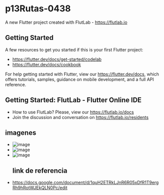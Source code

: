 # p13Rutas-0438

A new Flutter project created with FlutLab - https://flutlab.io

## Getting Started

A few resources to get you started if this is your first Flutter project:

- https://flutter.dev/docs/get-started/codelab
- https://flutter.dev/docs/cookbook

For help getting started with Flutter, view our
https://flutter.dev/docs, which offers tutorials,
samples, guidance on mobile development, and a full API reference.

## Getting Started: FlutLab - Flutter Online IDE

- How to use FlutLab? Please, view our https://flutlab.io/docs
- Join the discussion and conversation on https://flutlab.io/residents
## imagenes
- ![image](https://github.com/BarriosRosalesJosue465/rutas-6J-0438/assets/143548449/9be1585c-46e1-44d6-8d88-735e92f860a5)
- ![image](https://github.com/BarriosRosalesJosue465/rutas-6J-0438/assets/143548449/e0a4c6fe-1bf7-42b3-8696-7bc7ec3316c5)
- ![image](https://github.com/BarriosRosalesJosue465/rutas-6J-0438/assets/143548449/833f0107-56dd-44d2-bbdb-2f64623dfa98)
  ## link de referencia
- https://docs.google.com/document/d/1quH2ETRkLJnR6R05xDfR1T9ergRh9hRotWJEkQLN0Pc/edit


